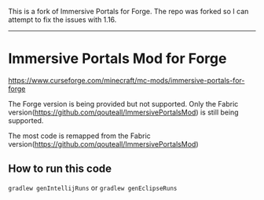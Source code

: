 This is a fork of Immersive Portals for Forge. The repo was forked so I can attempt to fix the issues with 1.16.

---

# Immersive Portals Mod for Forge

https://www.curseforge.com/minecraft/mc-mods/immersive-portals-for-forge

The Forge version is being provided but not supported. Only the Fabric version(https://github.com/qouteall/ImmersivePortalsMod)
 is still being supported.

The most code is remapped from
 the Fabric version(https://github.com/qouteall/ImmersivePortalsMod)

## How to run this code
```gradlew genIntellijRuns``` or ```gradlew genEclipseRuns```
